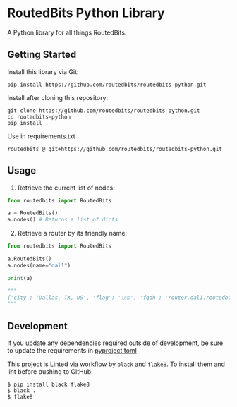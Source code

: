 # RoutedBits Python Library

A Python library for all things RoutedBits.

## Getting Started

Install this library via Git:

```
pip install https://github.com/routedbits/routedbits-python.git
```

Install after cloning this repository:

```
git clone https://github.com/routedbits/routedbits-python.git
cd routedbits-python
pip install .
```

Use in requirements.txt

```
routedbits @ git+https://github.com/routedbits/routedbits-python.git
```

## Usage

1) Retrieve the current list of nodes:

```python
from routedbits import RoutedBits

a = RoutedBits()
a.nodes() # Returns a list of dicts
```

2) Retrieve a router by its friendly name:

```python
from routedbits import RoutedBits

a.RoutedBits()
a.nodes(name="dal1")

print(a)

"""
{'city': 'Dallas, TX, US', 'flag': '🇺🇸', 'fqdn': 'router.dal1.routedbits.com', 'hostname': 'router.dal1', 'name': 'dal1', 'tunnel_ipv4_address': '172.20.19.68', 'tunnel_ipv6_address': {'link_local': 'fe80::207', 'ula': 'fdb1:e72a:343d::5'}, 'wireguard_public_key': '8clbJPxK5ylOhFDNGdn/CL5zRWQdf7rXbLeF7j8czFI='}
"""
```

## Development

If you update any dependencies required outside of development,
be sure to update the requirements in [pyproject.toml](pyproject.toml)

This project is Linted via workflow by `black` and `flake8`. To install them
and lint before pushing to GitHub:

```
$ pip install black flake8
$ black .
$ flake8
```
